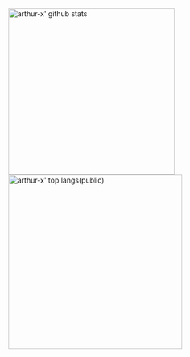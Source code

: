 <div>
<img align="center" width=330 src="https://github-readme-stats.vercel.app/api?username=arthur-x&count_private=true&hide_rank=true&show_icons=true&card_width=360&theme=radical&bg_color=45,990000,333377&title_color=FF3399&hide_border=true" alt="arthur-x' github stats"/>
<img align="center" width=345 src="https://github-readme-stats.vercel.app/api/top-langs/?username=arthur-x&layout=compact&hide_border=true&langs_count=8&card_width=367&theme=radical&bg_color=45,552266,005599&title_color=FF3399&custom_title=Most%20Used%20Languages%20(public)" alt="arthur-x' top langs(public)"/>
</div>
